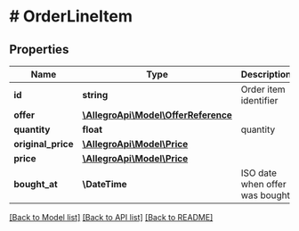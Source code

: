 # # OrderLineItem

## Properties

Name | Type | Description | Notes
------------ | ------------- | ------------- | -------------
**id** | **string** | Order item identifier |
**offer** | [**\AllegroApi\Model\OfferReference**](OfferReference.md) |  |
**quantity** | **float** | quantity |
**original_price** | [**\AllegroApi\Model\Price**](Price.md) |  | [optional]
**price** | [**\AllegroApi\Model\Price**](Price.md) |  |
**bought_at** | **\DateTime** | ISO date when offer was bought | [optional]

[[Back to Model list]](../../README.md#models) [[Back to API list]](../../README.md#endpoints) [[Back to README]](../../README.md)
